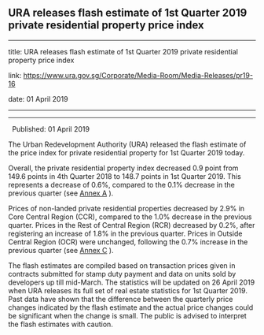 ## URA releases flash estimate of 1st Quarter 2019 private residential property price index
---
title: URA releases flash estimate of 1st Quarter 2019 private residential property price index

link: https://www.ura.gov.sg/Corporate/Media-Room/Media-Releases/pr19-16

date: 01 April 2019

---

----------------------------------------------------------------------------------------

  Published: 01 April 2019

The Urban Redevelopment Authority (URA) released the flash estimate of the price index for private residential property for 1st Quarter 2019 today.

Overall, the private residential property index decreased 0.9 point from 149.6 points in 4th Quarter 2018 to 148.7 points in 1st Quarter 2019. This represents a decrease of 0.6%, compared to the 0.1% decrease in the previous quarter (see [Annex A](https://www.ura.gov.sg/-/media/Corporate/Media-Room/2019/Apr/pr19-16a.pdf) ).

Prices of non-landed private residential properties decreased by 2.9% in Core Central Region (CCR), compared to the 1.0% decrease in the previous quarter. Prices in the Rest of Central Region (RCR) decreased by 0.2%, after registering an increase of 1.8% in the previous quarter. Prices in Outside Central Region (OCR) were unchanged, following the 0.7% increase in the previous quarter (see [Annex C](https://www.ura.gov.sg/-/media/Corporate/Media-Room/2019/Apr/pr19-16c.pdf) ).

The flash estimates are compiled based on transaction prices given in contracts submitted for stamp duty payment and data on units sold by developers up till mid-March. The statistics will be updated on 26 April 2019 when URA releases its full set of real estate statistics for 1st Quarter 2019. Past data have shown that the difference between the quarterly price changes indicated by the flash estimate and the actual price changes could be significant when the change is small. The public is advised to interpret the flash estimates with caution.